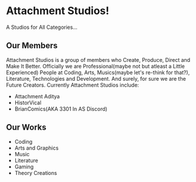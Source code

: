 # Attachment Studios!
A Studios for All Categories...

## Our Members
Attachment Studios is a group of members who Create, Produce, Direct and Make It Better. Officially we are Professional(maybe not but atleast a Little Experienced) People at Coding, Arts, Musics(maybe let's re-think for that?), Literature, Technologies and Development. And surely, for sure we are the Future Creators. Currently Attachment Studios include:
- Attachment Aditya
- HistorVical
- BrianComics(AKA 3301 In AS Discord)

## Our Works
- Coding
- Arts and Graphics
- Music
- Literature
- Gaming
- Theory Creations
